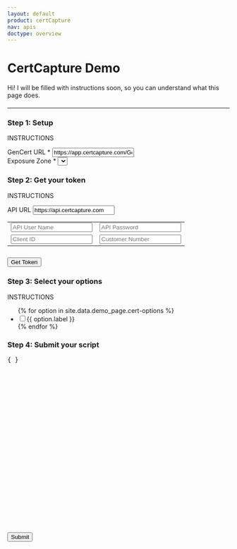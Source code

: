 ```yaml
---
layout: default
product: certCapture
nav: apis
doctype: overview
---
```

<!-- TODO: consistent naming -->
<!-- TODO: move inline CSS to cert-demo.scss -->
<script language="php" src="">
    // TODO: translate to JS
    // TODO: move to diff file
    function callapi() {
        $headers = apache_request_headers();
        $ch = curl_init();
        curl_setopt($ch, CURLOPT_URL, $headers['api-url']);
        curl_setopt($ch, CURLOPT_RETURNTRANSFER, TRUE);
        curl_setopt($ch, CURLOPT_HEADER, FALSE);
        curl_setopt($ch, CURLOPT_POST, TRUE);
        curl_setopt($ch, CURLOPT_VERBOSE, true);
        curl_setopt($ch, CURLOPT_SSL_VERIFYPEER, 0);
    
        curl_setopt($ch, CURLOPT_HTTPHEADER, array(
            "x-client-id: " . $headers['x-client-id'],
            "x-customer-number: " . $headers['x-customer-number'],        
            "Authorization: Basic " . base64_encode( $headers['api-user'] . ":" . $headers['api-password'] ),
            "Content-Length: 0"
        ));
    
        $response = curl_exec($ch);
        curl_close($ch);
        echo $response
    } 
</script>
<!-- TODO: jquery -->
<!-- TODO: move to different file -->
<script language="javascript">
//TODO: works
function init_script() {

    if ( document.getElementById( 'gencert_url_script' ).value == "" ) {
        alert( 'Enter a GenCert URL.' );
        return;
    }

    if ( document.getElementById( 'sample_script' ).value == "" ) {
        alert( 'Enter some valid javascript.' );
        return;
    }

    var script = document.createElement( 'script') ;
    script.onload = function () {
      
        try {
            eval( document.getElementById( 'sample_script' ).value );
        } 
        catch ( e ) {
            if ( e instanceof SyntaxError ) {
                alert( e.message );
            }
        }
        document.getElementById( 'gencert_test' ).style.display = 'none';
        document.getElementById( 'divider' ).style.display      = 'none';
        document.getElementById( 'script_test' ).style.display  = 'none';
        
    };
    
    // TODO: add random string to end
    script.src = document.getElementById( 'gencert_url_script' ).value + "/Gencert2/js";
    document.head.appendChild( script );
}

    // TODO: works
    function get_token() {

    if ( document.getElementById( 'api_url' ).value == "" ||  
         document.getElementById( 'api_user' ).value == "" || 
         document.getElementById( 'api_password' ).value == "" || 
         document.getElementById( 'token_client_id' ).value == "" || 
         document.getElementById( 'token_customer_number' ).value == "" ) {
             alert( 'You must provide all values to retrieve a token.' );
             return;
    }
    
    // TODO: change to AJAX
    var xmlhttp = new XMLHttpRequest();
    xmlhttp.onreadystatechange = function() {
        if ( xmlhttp.readyState == XMLHttpRequest.DONE ) {
            if ( xmlhttp.status == 200 && xmlhttp.responseText !== "" ) {


                var response = JSON.parse( xmlhttp.responseText );
                if ( response.success == false ) {
                    alert( response.error );
                }
                else {
                    alert( 'Token successfully generated.' );
                    document.getElementById( "token" ).value = response.response.token;
                }
            }
            else  {
                alert( 'Failed to generate a token.' );
            }
        }
    };

    xmlhttp.open( "POST", callapi(), true );
    xmlhttp.setRequestHeader( 'api-url', document.getElementById('api_url').value + '/v2/auth/get-token' );
    xmlhttp.setRequestHeader( 'x-customer-number', document.getElementById('token_customer_number').value );
    xmlhttp.setRequestHeader( 'x-client-id', document.getElementById('token_client_id').value );
    xmlhttp.setRequestHeader( 'api-user', document.getElementById('api_user').value );
    xmlhttp.setRequestHeader( 'api-password', document.getElementById('api_password').value );
    xmlhttp.send();
}
</script>
<h1>CertCapture Demo</h1>
<!-- TODO: instructions -->
<p>Hi! I will be filled with instructions soon, so you can understand what this page does.</p>
<!-- TODO: is outer div needed? -->
<div id="gencert_test" class="">
    <hr style="margin: 20px 0px 20px 0px" id="divider">
    <div class="row">
        <div class="col-md-5">
            <h3>Step 1: Setup</h3>
            <p>INSTRUCTIONS</p>
            <div class="">
                <label style="display: block;">
                    GenCert URL *
                    <input id="gencert_url_script" value="https://app.certcapture.com/Gencert2/js" placeholder="https://app.certcapture.com/Gencert2/js" type="text">
                </label>
                <!-- TODO: update script when clicked -->
                <!-- populated with exposureZoneReq() -->
                <label>Exposure Zone *
                    <select id="set_zone"></select>
                </label>
            </div> 
            <h3>Step 2: Get your token</h3>
            <p>INSTRUCTIONS</p>
            <table>
                <tr>
                    <label>API URL
                    <input id="api_url" class=" " placeholder="API URL" placeholder="https://api.certcapture.com" value="https://api.certcapture.com" type="text"></label>
                </tr>
                <tr>
                    <td><input id="api_user" class="" placeholder="API User Name" type="text"></td>
                    <td><input id="api_password" class="" placeholder="API Password" type="password"></td> 
                </tr>
                <tr>
                    <td><input id="token_client_id" class="" placeholder="Client ID" type="text"></td>
                    <td><input id="token_customer_number" class="" placeholder="Customer Number" type="text"></td>
                </tr>
            </table>
            <!-- TODO: works -->
            <!-- TODO: populate submit script -->
            <button class="btn btn-primary" style="margin-top: 10px;" onclick="get_token()">Get Token</button>
            <!-- options -->
            <!-- TODO: populates script when clicked -->
            <!-- TODO: instructions -->
            <!-- TODO: checkbox spacing -->
            <h3>Step 3: Select your options</h3>
            <p>INSTRUCTIONS</p>
            <div class="" style="">
                <ul id="test_options">
                    {% for option in site.data.demo_page.cert-options %}
                        <li>
                            <label>
                                <input type='checkbox' id="{{ option.id }}">{{ option.label }}
                            </label>
                        </li>
                    {% endfor %}
                </ul>
            </div>
        </div>
        <!-- response output -->
        <!-- TODO: automagically updated token-->
        <!-- TODO: allow user to input token; see createTransaction pg -->
        <!-- TODO: pretty script -->
        <div class="col-md-7">
            <h3 style="">Step 4: Submit your script</h3>
            <div id="script_test" class="  ">
                <div id="sample_script" class="code-snippet respScroll api-console-output" style="height: 400px;max-width: 800px;">
                    <div class="loading-pulse" style="display: none;"></div>
                    <pre id="demo-console-output" style="">{ }</pre>
                </div>
                <button class="btn btn-primary" id="gencert2_button" onclick="init_script();">Submit</button>
            </div>
        </div>
    </div>
    <!-- end row -->
</div>
<!-- end container -->

<!-- Form ouput -->
<!-- TODO: formatting/styling -->
<div id="form_parent_container">
    <div id="form_parent" style="display:none"></div>
</div>
